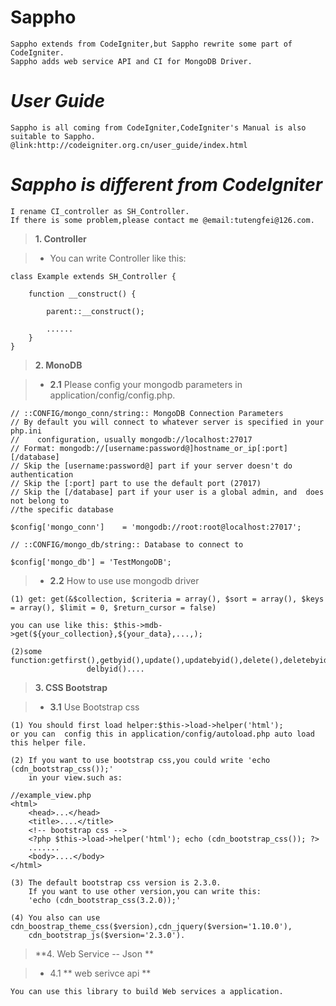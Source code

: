 Sappho
======

    Sappho extends from CodeIgniter,but Sappho rewrite some part of CodeIgniter.
    Sappho adds web service API and CI for MongoDB Driver.


_User Guide_
=======
    Sappho is all coming from CodeIgniter,CodeIgniter's Manual is also suitable to Sappho. 
    @link:http://codeigniter.org.cn/user_guide/index.html 


_Sappho is different from CodeIgniter_
======
    I rename CI_controller as SH_Controller.
    If there is some problem,please contact me @email:tutengfei@126.com.

>  **1. Controller** 

>  - You can write Controller like this:

    class Example extends SH_Controller {
  
        function __construct() {
  
            parent::__construct();
    
            ......
        }
    }
    
> **2. MonoDB**

> - **2.1**  Please config your mongodb parameters in application/config/config.php.
   
    // ::CONFIG/mongo_conn/string:: MongoDB Connection Parameters
    // By default you will connect to whatever server is specified in your php.ini 
    //    configuration, usually mongodb://localhost:27017
    // Format: mongodb://[username:password@]hostname_or_ip[:port][/database]
    // Skip the [username:password@] part if your server doesn't do authentication
    // Skip the [:port] part to use the default port (27017)
    // Skip the [/database] part if your user is a global admin, and  does not belong to 
    //the specific database
    
    $config['mongo_conn']    = 'mongodb://root:root@localhost:27017';
    
    // ::CONFIG/mongo_db/string:: Database to connect to
    
    $config['mongo_db'] = 'TestMongoDB';
    
> - **2.2**   How to use use mongodb driver

    
    (1) get: get(&$collection, $criteria = array(), $sort = array(), $keys = array(), $limit = 0, $return_cursor = false)
    
    you can use like this: $this->mdb->get(${your_collection},${your_data},...,);
    
    (2)some function:getfirst(),getbyid(),update(),updatebyid(),delete(),deletebyid(),
                     delbyid()....


> **3. CSS Bootstrap**

> - **3.1** Use Bootstrap css

    (1) You should first load helper:$this->load->helper('html');
    or you can  config this in application/config/autoload.php auto load this helper file.
    
    (2) If you want to use bootstrap css,you could write 'echo (cdn_bootstrap_css());' 
        in your view.such as:
    
    //example_view.php
    <html>
        <head>...</head>
        <title>....</title>
        <!-- bootstrap css -->
        <?php $this->load->helper('html'); echo (cdn_bootstrap_css()); ?>
        .......
        <body>....</body>
    </html>
    
    (3) The default bootstrap css version is 2.3.0.
        If you want to use other version,you can write this: 
        'echo (cdn_bootstrap_css(3.2.0));'
        
    (4) You also can use cdn_boostrap_theme_css($version),cdn_jquery($version='1.10.0'),
        cdn_bootstrap_js($version='2.3.0').

> **4.  Web Service -- Json **

> - 4.1 ** web serivce api **

    You can use this library to build Web services a application.
    
    
